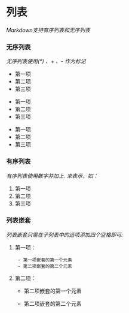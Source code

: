 # 列表

*Markdown支持有序列表和无序列表*

### 无序列表

*无序列表使用(\*) 、+ 、- 作为标记*

* 第一项
* 第二项
* 第三项

+ 第一项
+ 第二项
+ 第三项

- 第一项
- 第二项
- 第三项



###  有序列表

_有序列表使用数字并加上. 来表示，如：_

1. 第一项
2. 第二项
3. 第三项



### 列表嵌套

_列表嵌套只需在子列表中的选项添加四个空格即可:_

1. 第一项：

        - 第一项嵌套的第一个元素
        - 第二项嵌套的第二个元素

2. 第二项：

      - 第二项嵌套的第一个元素

      - 第二项嵌套的第二个元素

        



